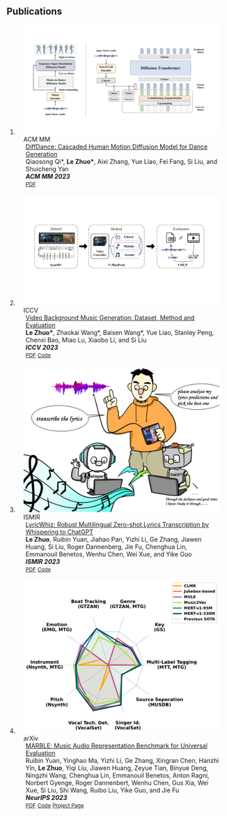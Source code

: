 <h2 id="publications" style="margin: 2px 0px -15px;">Publications</h2>

<div class="publications">
<ol class="bibliography">

<br>

<li>
<div class="pub-row">

  <div class="col-sm-3 abbr" style="position: relative;padding-right: 15px;padding-left: 15px;">
    <img src="assets/img/mm23.png" class="teaser img-fluid z-depth-1">
    <abbr class="badge">ACM MM</abbr>
  </div>

  <div class="col-sm-9" style="position: relative;padding-right: 15px;padding-left: 20px;">
    <div class="title"><a href="https://arxiv.org/abs/2211.11248">DiffDance: Cascaded Human Motion Diffusion Model for Dance Generation</a></div>
    <div class="author"> Qiaosong Qi*, <strong>Le Zhuo*</strong>, Aixi Zhang, Yue Liao, Fei Fang, Si Liu, and Shuicheng Yan</div>
    <div class="periodical"><em><strong>ACM MM 2023</strong></em></div>
    <div class="links">
      <a href="https://arxiv.org/abs/2211.11248.pdf" class="btn btn-sm z-depth-0" role="button" target="_blank" style="font-size:12px;">PDF</a>
      <!-- <a href="https://github.com/zhuole1025/LyricWhiz" class="btn btn-sm z-depth-0" role="button" target="_blank" style="font-size:12px;">Code</a> -->
      <!-- <a href="https://class-il.mpi-inf.mpg.de/mnemonics/" class="btn btn-sm z-depth-0" role="button" target="_blank" style="font-size:12px;">Project Page</a> -->
      <!-- <a href="https://dblp.uni-trier.de/rec/conf/cvpr/LiuSLSS20.html?view=bibtex" class="btn btn-sm z-depth-0" role="button" target="_blank" style="font-size:12px;">BibTex</a> -->
      <!-- <strong><i style="color:#e74d3c">Oral Presentation</i></strong> -->
    </div>
  </div>
</div>
</li>

<br>

<li>
<div class="pub-row">

  <div class="col-sm-3 abbr" style="position: relative;padding-right: 15px;padding-left: 15px;">
    <img src="assets/img/iccv23.png" class="teaser img-fluid z-depth-1">
    <abbr class="badge">ICCV</abbr>
  </div>

  <div class="col-sm-9" style="position: relative;padding-right: 15px;padding-left: 20px;">
    <div class="title"><a href="https://arxiv.org/abs/2211.11248">Video Background Music Generation: Dataset, Method and Evaluation</a></div>
    <div class="author"><strong>Le Zhuo*</strong>, Zhaokai Wang*, Baisen Wang*, Yue Liao, Stanley Peng, Chenxi Bao, Miao Lu, Xiaobo Li, and Si Liu</div>
    <div class="periodical"><em><strong>ICCV 2023</strong></em></div>
    <div class="links">
      <a href="https://arxiv.org/abs/2211.11248.pdf" class="btn btn-sm z-depth-0" role="button" target="_blank" style="font-size:12px;">PDF</a>
      <a href="https://github.com/zhuole1025/SymMV" class="btn btn-sm z-depth-0" role="button" target="_blank" style="font-size:12px;">Code</a>
      <!-- <a href="https://class-il.mpi-inf.mpg.de/mnemonics/" class="btn btn-sm z-depth-0" role="button" target="_blank" style="font-size:12px;">Project Page</a> -->
      <!-- <a href="https://dblp.uni-trier.de/rec/conf/cvpr/LiuSLSS20.html?view=bibtex" class="btn btn-sm z-depth-0" role="button" target="_blank" style="font-size:12px;">BibTex</a> -->
      <!-- <strong><i style="color:#e74d3c">Oral Presentation</i></strong> -->
    </div>
  </div>
</div>
</li>

<br>

<li>
<div class="pub-row">

  <div class="col-sm-3 abbr" style="position: relative;padding-right: 15px;padding-left: 15px;">
    <img src="assets/img/ismir23.jpg" class="teaser img-fluid z-depth-1">
    <abbr class="badge">ISMIR</abbr>
  </div>

  <div class="col-sm-9" style="position: relative;padding-right: 15px;padding-left: 20px;">
    <div class="title"><a href="https://arxiv.org/abs/2306.17103">LyricWhiz: Robust Multilingual Zero-shot Lyrics Transcription by Whispering to ChatGPT</a></div>
    <div class="author"><strong>Le Zhuo</strong>, Ruibin Yuan, Jiahao Pan, Yizhi Li, Ge Zhang, Jiawen Huang, Si Liu, Roger Dannenberg, Jie Fu, Chenghua Lin, Emmanouil Benetos, Wenhu Chen, Wei Xue, and Yike Guo</div>
    <div class="periodical"><em><strong>ISMIR 2023</strong></em></div>
    <div class="links">
      <a href="https://arxiv.org/pdf/2306.17103.pdf" class="btn btn-sm z-depth-0" role="button" target="_blank" style="font-size:12px;">PDF</a>
      <a href="https://github.com/zhuole1025/LyricWhiz" class="btn btn-sm z-depth-0" role="button" target="_blank" style="font-size:12px;">Code</a>
      <!-- <a href="https://class-il.mpi-inf.mpg.de/mnemonics/" class="btn btn-sm z-depth-0" role="button" target="_blank" style="font-size:12px;">Project Page</a> -->
      <!-- <a href="https://dblp.uni-trier.de/rec/conf/cvpr/LiuSLSS20.html?view=bibtex" class="btn btn-sm z-depth-0" role="button" target="_blank" style="font-size:12px;">BibTex</a> -->
      <!-- <strong><i style="color:#e74d3c">Oral Presentation</i></strong> -->
    </div>
  </div>
</div>
</li>

<br>

<li>
<div class="pub-row">

  <div class="col-sm-3 abbr" style="position: relative;padding-right: 15px;padding-left: 15px;">
    <img src="assets/img/neurips23.png" class="teaser img-fluid z-depth-1">
    <abbr class="badge">arXiv</abbr>
  </div>

  <div class="col-sm-9" style="position: relative;padding-right: 15px;padding-left: 20px;">
    <div class="title"><a href="https://arxiv.org/abs/2306.10548">MARBLE: Music Audio Representation Benchmark for Universal Evaluation</a></div>
    <div class="author">Ruibin Yuan, Yinghao Ma, Yizhi Li, Ge Zhang, Xingran Chen, Hanzhi Yin, <strong>Le Zhuo</strong>, Yiqi Liu, Jiawen Huang, Zeyue Tian, Binyue Deng, Ningzhi Wang, Chenghua Lin, Emmanouil Benetos, Anton Ragni, Norbert Gyenge, Roger Dannenbert, Wenhu Chen, Gus Xia, Wei Xue, Si Liu, Shi Wang, Ruibo Liu, Yike Guo, and Jie Fu</div>
    <div class="periodical"><em><strong>NeurIPS 2023</strong></em></div>
    <div class="links">
      <a href="https://arxiv.org/pdf/2306.10548.pdf" class="btn btn-sm z-depth-0" role="button" target="_blank" style="font-size:12px;">PDF</a>
      <a href="https://github.com/a43992899/MARBLE-Benchmark" class="btn btn-sm z-depth-0" role="button" target="_blank" style="font-size:12px;">Code</a>
      <a href="https://marble-bm.shef.ac.uk/" class="btn btn-sm z-depth-0" role="button" target="_blank" style="font-size:12px;">Project Page</a>
      <!-- <a href="https://dblp.uni-trier.de/rec/conf/cvpr/LiuSLSS20.html?view=bibtex" class="btn btn-sm z-depth-0" role="button" target="_blank" style="font-size:12px;">BibTex</a> -->
      <!-- <strong><i style="color:#e74d3c">Oral Presentation</i></strong> -->
    </div>
  </div>
</div>
</li>

</ol>
</div>
